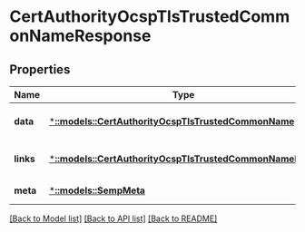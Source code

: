 # CertAuthorityOcspTlsTrustedCommonNameResponse

## Properties
Name | Type | Description | Notes
------------ | ------------- | ------------- | -------------
**data** | [***::models::CertAuthorityOcspTlsTrustedCommonName**](CertAuthorityOcspTlsTrustedCommonName.md) |  | [optional] [default to null]
**links** | [***::models::CertAuthorityOcspTlsTrustedCommonNameLinks**](CertAuthorityOcspTlsTrustedCommonNameLinks.md) |  | [optional] [default to null]
**meta** | [***::models::SempMeta**](SempMeta.md) |  | [default to null]

[[Back to Model list]](../README.md#documentation-for-models) [[Back to API list]](../README.md#documentation-for-api-endpoints) [[Back to README]](../README.md)


